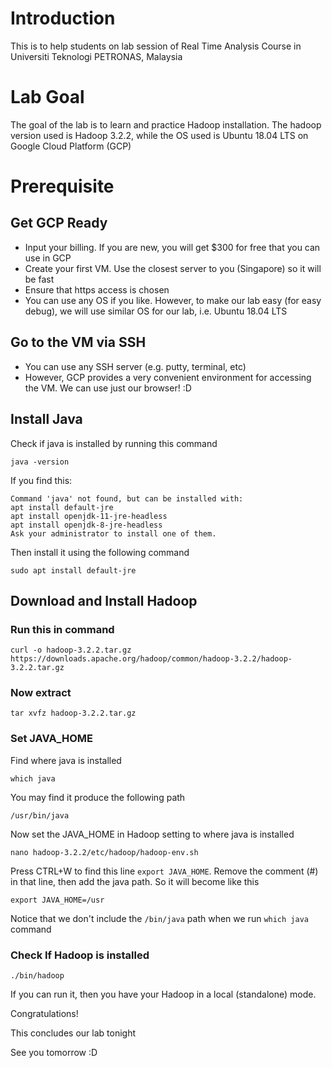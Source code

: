 # Introduction

This is to help students on lab session of Real Time Analysis Course in Universiti Teknologi PETRONAS, Malaysia 

# Lab Goal

The goal of the lab is to learn and practice Hadoop installation. The hadoop version used is Hadoop 3.2.2, while the OS used is Ubuntu 18.04 LTS on Google Cloud Platform (GCP)

# Prerequisite

## Get GCP Ready

* Input your billing. If you are new, you will get $300 for free that you can use in GCP
* Create your first VM. Use the closest server to you (Singapore) so it will be fast
* Ensure that https access is chosen
* You can use any OS if you like. However, to make our lab easy (for easy debug), we will use similar OS for our lab, i.e. Ubuntu 18.04 LTS

## Go to the VM via SSH

* You can use any SSH server (e.g. putty, terminal, etc)
* However, GCP provides a very convenient environment for accessing the VM. We can use just our browser! :D

## Install Java

Check if java is installed by running this command

```
java -version
```
If you find this:

```
Command 'java' not found, but can be installed with:
apt install default-jre            
apt install openjdk-11-jre-headless
apt install openjdk-8-jre-headless 
Ask your administrator to install one of them.
```

Then install it using the following command

```
sudo apt install default-jre
```

## Download and Install Hadoop

### Run this in command

```
curl -o hadoop-3.2.2.tar.gz https://downloads.apache.org/hadoop/common/hadoop-3.2.2/hadoop-3.2.2.tar.gz
```

### Now extract 

```
tar xvfz hadoop-3.2.2.tar.gz
```

### Set JAVA_HOME

Find where java is installed

``` 
which java
```
You may find it produce the following path

```
/usr/bin/java
```

Now set the JAVA_HOME in Hadoop setting to where java is installed

```
nano hadoop-3.2.2/etc/hadoop/hadoop-env.sh
```

Press CTRL+W to find this line `export JAVA_HOME`. Remove the comment (#) in that line, then add the java path. So it will become like this

```
export JAVA_HOME=/usr
```

Notice that we don't include the `/bin/java` path when we run `which java` command

### Check If Hadoop is installed

```
./bin/hadoop
```

If you can run it, then you have your Hadoop in a local (standalone) mode.

Congratulations!

This concludes our lab tonight

See you tomorrow :D
